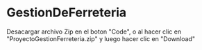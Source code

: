 # GestionDeFerreteria
<p> Desacargar archivo Zip en el boton "Code", o al hacer clic en "ProyectoGestionFerreteria.zip" y luego hacer clic en "Download" </p>
